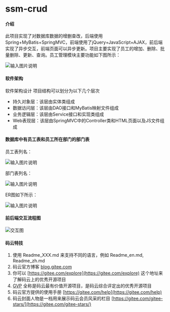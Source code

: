 # ssm-crud

#### 介绍
此项目实现了对数据库数据的增删查改，后端使用Spring+MyBatis+SpringMVC，前端使用了jQuery+JavaScript+AJAX，前后端实现了异步交互，前端页面可以异步更新。项目主要实现了员工的增加、删除、批量删除、更新、查询。员工管理模块主要功能如下图所示：

![输入图片说明](https://images.gitee.com/uploads/images/2020/0428/152446_88bc24d5_6533994.jpeg "主要功能.jpeg")

#### 软件架构
软件架构设计 项目结构可以划分为以下几个层次

- 持久对象层：该层由实体类组成
- 数据访问层：该层由DAO接口和MyBatis映射文件组成
- 业务逻辑层：该层由Service接口和实现类组成
- Web表现层：该层由SpringMVC中的Controller类和HTML页面以及JS文件组成


#### 数据库中有员工表和员工所在部门的部门表

员工表列名：

![输入图片说明](https://images.gitee.com/uploads/images/2020/0428/153217_ee37ee92_6533994.png "屏幕截图.png")

部门表列名：

![输入图片说明](https://images.gitee.com/uploads/images/2020/0428/153311_e7bd3591_6533994.png "屏幕截图.png")

ER图如下所示：

![输入图片说明](https://images.gitee.com/uploads/images/2020/0428/154752_af089d74_6533994.png "屏幕截图.png")

#### 前后端交互流程图

![交互图](https://images.gitee.com/uploads/images/2020/0428/170749_fe350541_6533994.png "屏幕截图.png")



#### 码云特技

1.  使用 Readme\_XXX.md 来支持不同的语言，例如 Readme\_en.md, Readme\_zh.md
2.  码云官方博客 [blog.gitee.com](https://blog.gitee.com)
3.  你可以 [https://gitee.com/explore](https://gitee.com/explore) 这个地址来了解码云上的优秀开源项目
4.  [GVP](https://gitee.com/gvp) 全称是码云最有价值开源项目，是码云综合评定出的优秀开源项目
5.  码云官方提供的使用手册 [https://gitee.com/help](https://gitee.com/help)
6.  码云封面人物是一档用来展示码云会员风采的栏目 [https://gitee.com/gitee-stars/](https://gitee.com/gitee-stars/)
